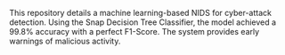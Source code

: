 This repository details a machine learning-based NIDS for cyber-attack detection. Using the Snap Decision Tree Classifier, the model achieved a 99.8% accuracy with a perfect F1-Score. The system provides early warnings of malicious activity.
